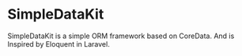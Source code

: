 # SimpleDataKit
SimpleDataKit is a simple ORM framework based on CoreData. And is Inspired by Eloquent in Laravel.

